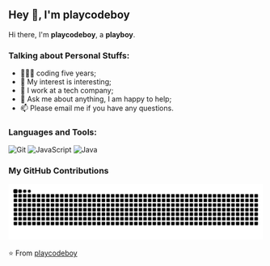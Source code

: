 <a href="https://github.com/playcodeboy/playcodeboy"></a>
## Hey 👋, I'm playcodeboy

Hi there, I'm **playcodeboy**, a **playboy**.

### Talking about Personal Stuffs:

- 👨🏽‍💻 coding five years;
- 🤔 My interest is interesting;
- 💼 I work at a tech company;
- 💬 Ask me about anything, I am happy to help;
- 📫 Please email me if you have any questions.

### Languages and Tools:

![Git](https://img.shields.io/badge/Git-F05032?style=flat-square&logo=Git&logoColor=white)
![JavaScript](https://img.shields.io/badge/JavaScript-F7DF1E?style=flat-square&logo=JavaScript&logoColor=white)
![Java](https://img.shields.io/badge/java-1.8-blue)

### My GitHub Contributions

![](https://raw.githubusercontent.com/L1cardo/L1cardo/main/assets/github-contribution-grid-snake.svg)


⭐️ From [playcodeboy](https://github.com/playcodeboy)
